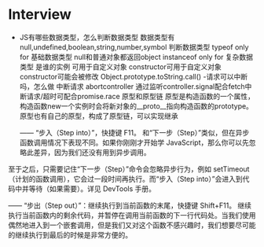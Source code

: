 # Interview
- JS有哪些数据类型，怎么判断数据类型
    数据类型有 null,undefined,boolean,string,number,symbol
  判断数据类型
    typeof only for 基础数据类型 null和普通对象都返回object
    instanceof only for 复杂数据类型 是谁的实例 可用于自定义对象
    constructor可用于自定义对象 constructor可能会被修改
    Object.prototype.toString.call()
-请求可以中断吗，怎么做
  中断请求 abortcontroller 通过监听controller.signal配合fetch中断请求/超时可配合promise.race
原型和原型链
  原型是构造函数的一个属性，构造函数new一个实例时会将新对象的__proto__指向构造函数的prototype。原型也有自己的原型，构成了原型链，可以实现继承

  —— “步入（Step into）”，快捷键 F11。
和“下一步（Step）”类似，但在异步函数调用情况下表现不同。如果你刚刚才开始学 JavaScript，那么你可以先忽略此差异，因为我们还没有用到异步调用。

至于之后，只需要记住“下一步（Step）”命令会忽略异步行为，例如 setTimeout（计划的函数调用），它会过一段时间再执行。而“步入（Step into）”会进入到代码中并等待（如果需要）。详见 DevTools 手册。

 —— “步出（Step out）”：继续执行到当前函数的末尾，快捷键 Shift+F11。
继续执行当前函数内的剩余代码，并暂停在调用当前函数的下一行代码处。当我们使用  偶然地进入到一个嵌套调用，但是我们又对这个函数不感兴趣时，我们想要尽可能的继续执行到最后的时候是非常方便的。
